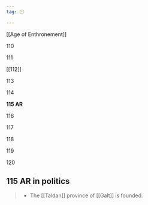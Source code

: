 ```yaml
---
tag: 🕛

---
```

[[Age of Enthronement]]


110

111

[[112]]

113

114

**115 AR**

116

117

118

119

120



## 115 AR in politics

>  - The [[Taldan]] province of [[Galt]] is founded.






